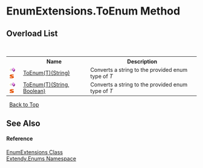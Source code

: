 # EnumExtensions.ToEnum Method 
 


## Overload List
&nbsp;<table><tr><th></th><th>Name</th><th>Description</th></tr><tr><td>![Public method](media/pubmethod.gif "Public method")![Static member](media/static.gif "Static member")</td><td><a href="M_Extendy_Enums_EnumExtensions_ToEnum__1">ToEnum(T)(String)</a></td><td>
Converts a string to the provided enum type of *T*</td></tr><tr><td>![Public method](media/pubmethod.gif "Public method")![Static member](media/static.gif "Static member")</td><td><a href="M_Extendy_Enums_EnumExtensions_ToEnum__1_1">ToEnum(T)(String, Boolean)</a></td><td>
Converts a string to the provided enum type of *T*</td></tr></table>&nbsp;
<a href="#enumextensions.toenum-method">Back to Top</a>

## See Also


#### Reference
<a href="T_Extendy_Enums_EnumExtensions">EnumExtensions Class</a><br /><a href="N_Extendy_Enums">Extendy.Enums Namespace</a><br />